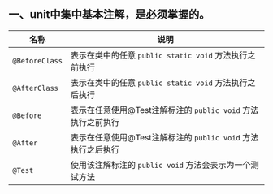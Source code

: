 ## 一、unit中集中基本注解，是必须掌握的。
|名称|说明|
|-|-|
|`@BeforeClass`|表示在类中的任意 `public static void` 方法执行之前执行|
|`@AfterClass`|表示在类中的任意 `public static void` 方法执行之后执行|
|`@Before`|表示在任意使用@Test注解标注的 `public void` 方法执行之前执行|
|`@After`|表示在任意使用@Test注解标注的 `public void` 方法执行之后执行|
|`@Test`|使用该注解标注的 `public void` 方法会表示为一个测试方法|